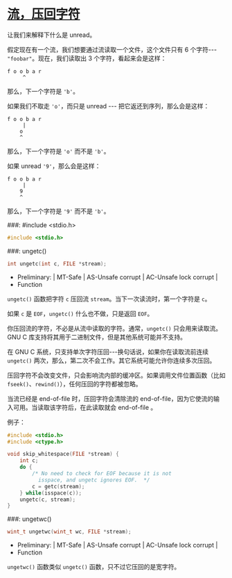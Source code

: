 # [流，压回字符](https://www.gnu.org/software/libc/manual/html_node/Unreading.html#Unreading)

让我们来解释下什么是 unread。

假定现在有一个流，我们想要通过流读取一个文件，这个文件只有 6 个字符---`"foobar"`。现在，我们读取出 3 个字符，看起来会是这样：

```?
f o o b a r
     ^
```

那么，下一个字符是 `'b'`。

如果我们不取走 `'o'`，而只是 unread --- 把它返还到序列，那么会是这样：

```?
f o o b a r
     |
    o
    ^
```

那么，下一个字符是 `'o'` 而不是 `'b'`。

如果 unread `'9'`，那么会是这样：

```?
f o o b a r
     |
    9
    ^
```

那么，下一个字符是 `'9'` 而不是 `'b'`。

###: #include &lt;stdio.h&gt; 

```c
#include <stdio.h>
```

###: ungetc()

```c
int ungetc(int c, FILE *stream);
```

* Preliminary: | MT-Safe | AS-Unsafe corrupt | AC-Unsafe lock corrupt |
* Function

`ungetc()` 函数把字符 `c` 压回流 `stream`。当下一次读流时，第一个字符是 `c`。

如果 `c` 是 `EOF`，`ungetc()` 什么也不做，只是返回 `EOF`。

你压回流的字符，不必是从流中读取的字符。通常，`ungetc()` 只会用来读取流。GNU C 库支持将其用于二进制文件，但是其他系统可能并不支持。

在 GNU C 系统，只支持单次字符压回---换句话说，如果你在读取流前连续 `ungetc()` 两次，那么，第二次不会工作。其它系统可能允许你连续多次压回。

压回字符不会改变文件，只会影响流内部的缓冲区。如果调用文件位置函数（比如 `fseek()`、`rewind()`），任何压回的字符都被忽略。

当流已经是 end-of-file 时，压回字符会清除流的 end-of-file，因为它使流的输入可用。当读取该字符后，在此读取就会 end-of-file 。

例子：

```c
#include <stdio.h>
#include <ctype.h>

void skip_whitespace(FILE *stream) {
    int c;
    do {
        /* No need to check for EOF because it is not
          isspace, and ungetc ignores EOF.  */
        c = getc(stream);
    } while(isspace(c));
    ungetc(c, stream);
}
```

###: ungetwc()

```c
wint_t ungetwc(wint_t wc, FILE *stream);
```

* Preliminary: | MT-Safe | AS-Unsafe corrupt | AC-Unsafe lock corrupt |
* Function

`ungetwc()` 函数类似 `ungetc()` 函数，只不过它压回的是宽字符。


